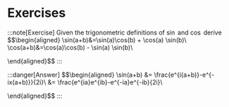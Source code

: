 # Exercises

:::note[Exercise]
Given the trigonometric definitions of $\sin$ and $\cos$ derive
$$\begin{aligned}
        \sin(a+b)&=\sin(a)\cos(b) + \cos(a) \sin(b)\\
        \cos(a+b)&=\cos(a)\cos(b) - \sin(a) \sin(b)\\
    
\end{aligned}$$
:::

:::danger[Answer]
$$\begin{aligned}
        \sin(a+b) &= \frac{e^{i(a+b)}-e^{-ix(a+b)}}{2i}\\
        &= \frac{e^{ia}e^{ib}-e^{-ia}e^{-ib}{2i}\\
    
\end{aligned}$$
:::
